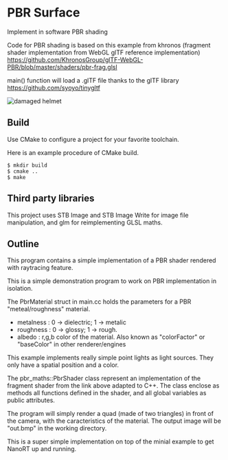 # PBR Surface

Implement in software PBR shading

Code for PBR shading is based on this example from khronos (fragment shader implementation from WebGL glTF reference implementation) https://github.com/KhronosGroup/glTF-WebGL-PBR/blob/master/shaders/pbr-frag.glsl

main() function will load a .glTF file thanks to the glTF library https://github.com/syoyo/tinygltf

![damaged helmet](./helmet.png)

## Build

Use CMake to configure a project for your favorite toolchain.

Here is an example procedure of CMake build.

```
$ mkdir build
$ cmake ..
$ make
```

## Third party libraries

This project uses STB Image and STB Image Write for image file manipulation, and glm for reimplementing GLSL maths.

## Outline

This program contains a simple implementation of a PBR shader rendered with raytracing feature.

This is a simple demonstration program to work on PBR implementation in isolation.

The PbrMaterial struct in main.cc holds the parameters for a PBR "meteal/roughness" material.

- metalness : 0 -> dielectric; 1 -> metalic
- roughness : 0 -> glossy; 1 -> rough.
- albedo : r,g,b color of the material. Also known as "colorFactor" or "baseColor" in other renderer/engines

This example implements really simple point lights as light sources. They only have a spatial position and a color.

The pbr_maths::PbrShader class represent an implementation of the fragment shader from the link above adapted to C++. The class enclose as methods all functions defined in the shader, and all global variables as public attributes.

The program will simply render a quad (made of two triangles) in front of the camera, with the caracteristics of the material. The output image will be "out.bmp" in the working directory.

This is a super simple implementation on top of the minial example to get NanoRT up and running.

